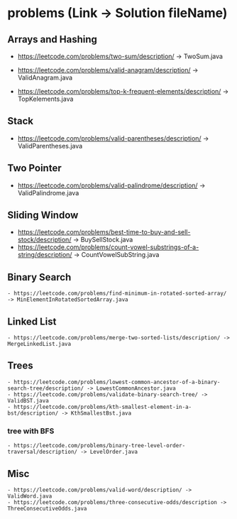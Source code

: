 # problems (Link -> Solution fileName)

## Arrays and Hashing
 - https://leetcode.com/problems/two-sum/description/ -> TwoSum.java

 - https://leetcode.com/problems/valid-anagram/description/ -> ValidAnagram.java
 
 - https://leetcode.com/problems/top-k-frequent-elements/description/  -> TopKelements.java

## Stack
 - https://leetcode.com/problems/valid-parentheses/description/ -> ValidParentheses.java
 
## Two Pointer
 - https://leetcode.com/problems/valid-palindrome/description/ -> ValidPalindrome.java
 
## Sliding Window
 - https://leetcode.com/problems/best-time-to-buy-and-sell-stock/description/ -> BuySellStock.java
 - https://leetcode.com/problems/count-vowel-substrings-of-a-string/description/ -> CountVowelSubString.java
 
## Binary Search
	- https://leetcode.com/problems/find-minimum-in-rotated-sorted-array/ -> MinElementInRotatedSortedArray.java

## Linked List
	- https://leetcode.com/problems/merge-two-sorted-lists/description/ -> MergeLinkedList.java
	
## Trees
	- https://leetcode.com/problems/lowest-common-ancestor-of-a-binary-search-tree/description/ -> LowestCommonAncestor.java
	- https://leetcode.com/problems/validate-binary-search-tree/ -> ValidBST.java
	- https://leetcode.com/problems/kth-smallest-element-in-a-bst/description/ -> KthSmallestBst.java
### tree with BFS
	- https://leetcode.com/problems/binary-tree-level-order-traversal/description/ -> LevelOrder.java
## Misc
	- https://leetcode.com/problems/valid-word/description/ -> ValidWord.java
	- https://leetcode.com/problems/three-consecutive-odds/description -> ThreeConsecutiveOdds.java